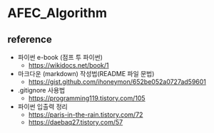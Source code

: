 # AFEC_Algorithm

## reference
* 파이썬 e-book (점프 투 파이썬)
	* https://wikidocs.net/book/1
* 마크다운 (markdown) 작성법(README 파일 문법)
	* https://gist.github.com/ihoneymon/652be052a0727ad59601
* .gitignore 사용법
	* https://programming119.tistory.com/105
* 파이썬 입출력 정리
	* https://paris-in-the-rain.tistory.com/72
	* https://daebaq27.tistory.com/57
